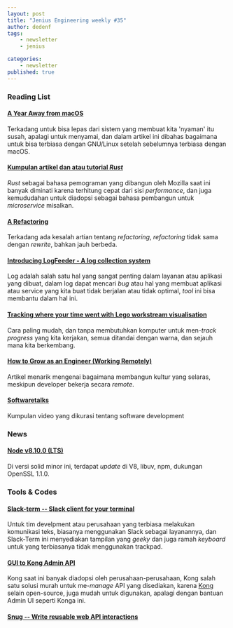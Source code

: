 ```yaml
---
layout: post
title: "Jenius Engineering weekly #35"
author: dedenf
tags:
    - newsletter
    - jenius

categories:
    - newsletter
published: true
---
```



### Reading List
#### [A Year Away from macOS](http://bitcannon.net/post/a-year-away-from-mac-os/)
Terkadang untuk bisa lepas dari sistem yang membuat kita 'nyaman' itu susah, apalagi untuk menyamai, dan dalam artikel ini dibahas bagaimana untuk bisa terbiasa dengan GNU/Linux setelah sebelumnya terbiasa dengan macOS.

#### [Kumpulan artikel dan atau tutorial *Rust*](https://readrust.net/)
*Rust* sebagai bahasa pemograman yang dibangun oleh Mozilla saat ini banyak diminati karena terhitung cepat dari sisi *performance*, dan juga kemududahan untuk diadopsi sebagai bahasa pembangun untuk *microservice* misalkan.
<!-- more -->
#### [A Refactoring](https://www.bitovi.com/blog/a-refactoring)
Terkadang ada kesalah artian tentang *refactoring*, *refactoring* tidak sama dengan *rewrite*, bahkan jauh berbeda.
#### [Introducing LogFeeder - A log collection system](https://engineeringblog.yelp.com/2018/03/introducing-logfeeder.html)
Log adalah salah satu hal yang sangat penting dalam layanan atau aplikasi yang dibuat, dalam log dapat mencari *bug* atau hal yang membuat aplikasi atau service yang kita buat tidak berjalan atau tidak optimal, *tool* ini bisa membantu dalam hal ini.
#### [Tracking where your time went with Lego workstream visualisation](https://code.joejag.com/2018/lego-workstream-visualisation.html)
Cara paling mudah, dan tanpa membutuhkan komputer untuk men-*track* *progress* yang kita kerjakan, semua ditandai dengan warna, dan sejauh mana kita berkembang.

#### [How to Grow as an Engineer (Working Remotely)](https://open.nytimes.com/how-to-grow-as-an-engineer-working-remotely-3baff8211f3e?source=rss----51e1d1745b32---4%3Futm_source=jakartadev.org)
Artikel menarik mengenai bagaimana membangun kultur yang selaras, meskipun developer bekerja secara *remote*.

#### [Softwaretalks](https://www.softwaretalks.io/)
Kumpulan video yang dikurasi tentang software development


### News
#### [Node v8.10.0 (LTS)](https://nodejs.org/en/blog/release/v8.10.0/)
Di versi solid minor ini, terdapat *update* di V8, libuv, npm, dukungan OpenSSL 1.1.0.


### Tools & Codes
#### [Slack-term --  Slack client for your terminal](https://github.com/erroneousboat/slack-term) 
Untuk tim develpment atau perusahaan yang terbiasa melakukan komunikasi teks, biasanya menggunakan Slack sebagai layanannya, dan Slack-Term ini menyediakan tampilan yang *geeky* dan juga ramah *keyboard* untuk yang terbiasanya tidak menggunakan trackpad.
#### [GUI to Kong Admin API](https://github.com/pantsel/konga)
Kong saat ini banyak diadopsi oleh perusahaan-perusahaan, Kong salah satu solusi murah untuk me-*manage* API yang disediakan, karena [Kong](https://getkong.org) selain open-source, juga mudah untuk digunakan, apalagi dengan bantuan Admin UI seperti Konga ini.

#### [Snug -- Write reusable web API interactions](https://github.com/ariebovenberg/snug)
